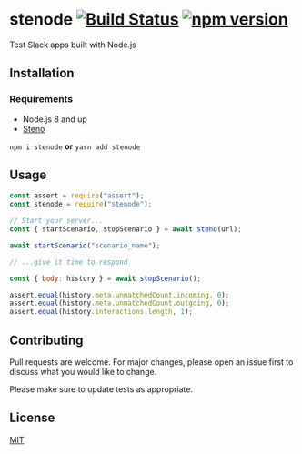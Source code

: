 # stenode [![Build Status](https://travis-ci.org/Jirafe-io/stenode.svg?branch=master)](https://travis-ci.org/Jirafe-io/stenode) [![npm version](https://badge.fury.io/js/stenode.svg)](https://badge.fury.io/js/stenode)

Test Slack apps built with Node.js

## Installation

### Requirements

- Node.js 8 and up
- [Steno](https://slackapi.github.io/steno/)

`npm i stenode` **or** `yarn add stenode`

## Usage

```js
const assert = require("assert");
const stenode = require("stenode");

// Start your server...
const { startScenario, stopScenario } = await steno(url);

await startScenario("scenario_name");

// ...give it time to respond

const { body: history } = await stopScenario();

assert.equal(history.meta.unmatchedCount.incoming, 0);
assert.equal(history.meta.unmatchedCount.outgoing, 0);
assert.equal(history.interactions.length, 1);
```

## Contributing

Pull requests are welcome. For major changes, please open an issue first to discuss what you would like to change.

Please make sure to update tests as appropriate.

## License

[MIT](https://github.com/jirafe/stenode/blob/master/license)

